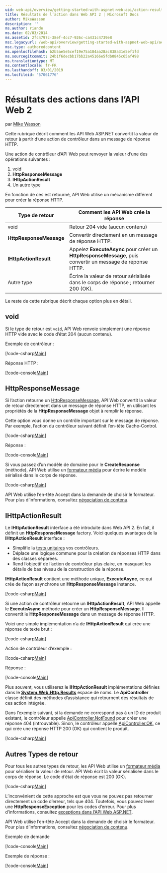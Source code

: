```yaml
---
uid: web-api/overview/getting-started-with-aspnet-web-api/action-results
title: Résultats de l’action dans Web API 2 | Microsoft Docs
author: MikeWasson
description: ''
ms.author: riande
ms.date: 02/03/2014
ms.assetid: 2fc4797c-38ef-4cc7-926c-ca431c4739e8
msc.legacyurl: /web-api/overview/getting-started-with-aspnet-web-api/action-results
msc.type: authoredcontent
ms.openlocfilehash: b2b5ae5e5cef19e75a184aa28ac838a31e5ef1fd
ms.sourcegitcommit: 24b1f6decbb17bb22a45166e5fdb0845c65af498
ms.translationtype: MT
ms.contentlocale: fr-FR
ms.lasthandoff: 03/01/2019
ms.locfileid: "57061776"
---
```

<a name="action-results-in-web-api-2"></a>Résultats des actions dans l’API Web 2
====================
par [Mike Wasson](https://github.com/MikeWasson)

Cette rubrique décrit comment les API Web ASP.NET convertit la valeur de retour à partir d’une action de contrôleur dans un message de réponse HTTP.

Une action de contrôleur d’API Web peut renvoyer la valeur d’une des opérations suivantes :

1. void
2. **HttpResponseMessage**
3. **IHttpActionResult**
4. Un autre type

En fonction de ces est retourné, API Web utilise un mécanisme différent pour créer la réponse HTTP.

| Type de retour | Comment les API Web crée la réponse |
| --- | --- |
| void | Retour 204 vide (aucun contenu) |
| **HttpResponseMessage** | Convertir directement en un message de réponse HTTP. |
| **IHttpActionResult** | Appelez **ExecuteAsync** pour créer un **HttpResponseMessage**, puis convertir un message de réponse HTTP. |
| Autre type | Écrire la valeur de retour sérialisée dans le corps de réponse ; retourner 200 (OK). |

Le reste de cette rubrique décrit chaque option plus en détail.

## <a name="void"></a>void

Si le type de retour est `void`, API Web renvoie simplement une réponse HTTP vide avec le code d’état 204 (aucun contenu).

Exemple de contrôleur :

[!code-csharp[Main](action-results/samples/sample1.cs)]

Réponse HTTP :

[!code-console[Main](action-results/samples/sample2.cmd)]

## <a name="httpresponsemessage"></a>HttpResponseMessage

Si l’action retourne un [HttpResponseMessage](https://msdn.microsoft.com/library/system.net.http.httpresponsemessage.aspx), API Web convertit la valeur de retour directement dans un message de réponse HTTP, en utilisant les propriétés de la **HttpResponseMessage** objet à remplir le réponse.

Cette option vous donne un contrôle important sur le message de réponse. Par exemple, l’action du contrôleur suivant définit l’en-tête Cache-Control.

[!code-csharp[Main](action-results/samples/sample3.cs)]

Réponse :

[!code-console[Main](action-results/samples/sample4.cmd?highlight=2)]

Si vous passez d’un modèle de domaine pour le **CreateResponse** (méthode), API Web utilise un [formateur média](../formats-and-model-binding/media-formatters.md) pour écrire le modèle sérialisé dans le corps de réponse.

[!code-csharp[Main](action-results/samples/sample5.cs)]

API Web utilise l’en-tête Accept dans la demande de choisir le formateur. Pour plus d’informations, consultez [négociation de contenu](../formats-and-model-binding/content-negotiation.md).

## <a name="ihttpactionresult"></a>IHttpActionResult

Le **IHttpActionResult** interface a été introduite dans Web API 2. En fait, il définit un **HttpResponseMessage** factory. Voici quelques avantages de la **IHttpActionResult** interface :

- Simplifie la [tests unitaires](../testing-and-debugging/unit-testing-controllers-in-web-api.md) vos contrôleurs.
- Déplace une logique commune pour la création de réponses HTTP dans des classes séparées.
- Rend l’objectif de l’action de contrôleur plus claire, en masquant les détails de bas niveau de la construction de la réponse.

**IHttpActionResult** contient une méthode unique, **ExecuteAsync**, ce qui crée de façon asynchrone un **HttpResponseMessage** instance.

[!code-csharp[Main](action-results/samples/sample6.cs)]

Si une action de contrôleur retourne un **IHttpActionResult**, API Web appelle le **ExecuteAsync** méthode pour créer un **HttpResponseMessage**. Il convertit le **HttpResponseMessage** dans un message de réponse HTTP.

Voici une simple implémentation n’a de **IHttpActionResult** qui crée une réponse de texte brut :

[!code-csharp[Main](action-results/samples/sample7.cs)]

Action de contrôleur d’exemple :

[!code-csharp[Main](action-results/samples/sample8.cs)]

Réponse :

[!code-console[Main](action-results/samples/sample9.cmd)]

Plus souvent, vous utiliserez le **IHttpActionResult** implémentations définies dans le **[System.Web.Http.Results](https://msdn.microsoft.com/library/system.web.http.results.aspx)** espace de noms. Le **ApiController** classe définit des méthodes d’assistance qui retournent des résultats de ces action intégrée.

Dans l’exemple suivant, si la demande ne correspond pas à un ID de produit existant, le contrôleur appelle [ApiController.NotFound](https://msdn.microsoft.com/library/system.web.http.apicontroller.notfound.aspx) pour créer une réponse 404 (introuvable). Sinon, le contrôleur appelle [ApiController.OK](https://msdn.microsoft.com/library/dn314591.aspx), ce qui crée une réponse HTTP 200 (OK) qui contient le produit.

[!code-csharp[Main](action-results/samples/sample10.cs)]

## <a name="other-return-types"></a>Autres Types de retour

Pour tous les autres types de retour, les API Web utilise un [formateur média](../formats-and-model-binding/media-formatters.md) pour sérialiser la valeur de retour. API Web écrit la valeur sérialisée dans le corps de réponse. Le code d’état de réponse est 200 (OK).

[!code-csharp[Main](action-results/samples/sample11.cs)]

L’inconvénient de cette approche est que vous ne pouvez pas retourner directement un code d’erreur, tels que 404. Toutefois, vous pouvez lever une **HttpResponseException** pour les codes d’erreur. Pour plus d’informations, consultez [exceptions dans l’API Web ASP.NET](../error-handling/exception-handling.md).

API Web utilise l’en-tête Accept dans la demande de choisir le formateur. Pour plus d’informations, consultez [négociation de contenu](../formats-and-model-binding/content-negotiation.md).

Exemple de demande

[!code-console[Main](action-results/samples/sample12.cmd)]

Exemple de réponse :

[!code-console[Main](action-results/samples/sample13.cmd)]
